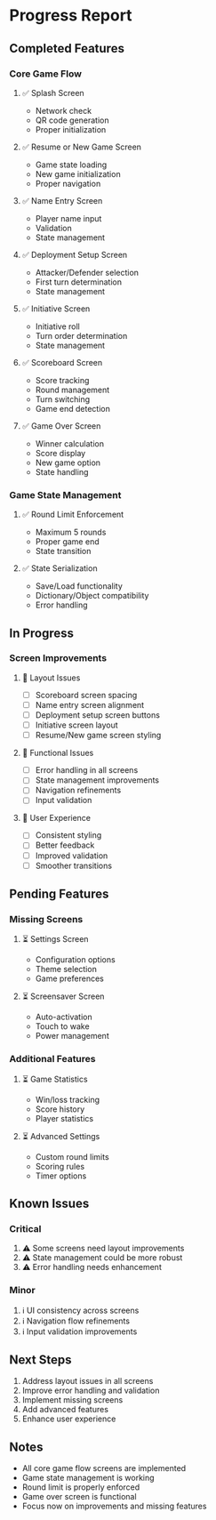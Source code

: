 # Progress Report

## Completed Features

### Core Game Flow

1. ✅ Splash Screen

   - Network check
   - QR code generation
   - Proper initialization

2. ✅ Resume or New Game Screen

   - Game state loading
   - New game initialization
   - Proper navigation

3. ✅ Name Entry Screen

   - Player name input
   - Validation
   - State management

4. ✅ Deployment Setup Screen

   - Attacker/Defender selection
   - First turn determination
   - State management

5. ✅ Initiative Screen

   - Initiative roll
   - Turn order determination
   - State management

6. ✅ Scoreboard Screen

   - Score tracking
   - Round management
   - Turn switching
   - Game end detection

7. ✅ Game Over Screen
   - Winner calculation
   - Score display
   - New game option
   - State handling

### Game State Management

1. ✅ Round Limit Enforcement

   - Maximum 5 rounds
   - Proper game end
   - State transition

2. ✅ State Serialization
   - Save/Load functionality
   - Dictionary/Object compatibility
   - Error handling

## In Progress

### Screen Improvements

1. 🔄 Layout Issues

   - [ ] Scoreboard screen spacing
   - [ ] Name entry screen alignment
   - [ ] Deployment setup screen buttons
   - [ ] Initiative screen layout
   - [ ] Resume/New game screen styling

2. 🔄 Functional Issues

   - [ ] Error handling in all screens
   - [ ] State management improvements
   - [ ] Navigation refinements
   - [ ] Input validation

3. 🔄 User Experience
   - [ ] Consistent styling
   - [ ] Better feedback
   - [ ] Improved validation
   - [ ] Smoother transitions

## Pending Features

### Missing Screens

1. ⏳ Settings Screen

   - Configuration options
   - Theme selection
   - Game preferences

2. ⏳ Screensaver Screen
   - Auto-activation
   - Touch to wake
   - Power management

### Additional Features

1. ⏳ Game Statistics

   - Win/loss tracking
   - Score history
   - Player statistics

2. ⏳ Advanced Settings
   - Custom round limits
   - Scoring rules
   - Timer options

## Known Issues

### Critical

1. ⚠️ Some screens need layout improvements
2. ⚠️ State management could be more robust
3. ⚠️ Error handling needs enhancement

### Minor

1. ℹ️ UI consistency across screens
2. ℹ️ Navigation flow refinements
3. ℹ️ Input validation improvements

## Next Steps

1. Address layout issues in all screens
2. Improve error handling and validation
3. Implement missing screens
4. Add advanced features
5. Enhance user experience

## Notes

- All core game flow screens are implemented
- Game state management is working
- Round limit is properly enforced
- Game over screen is functional
- Focus now on improvements and missing features
